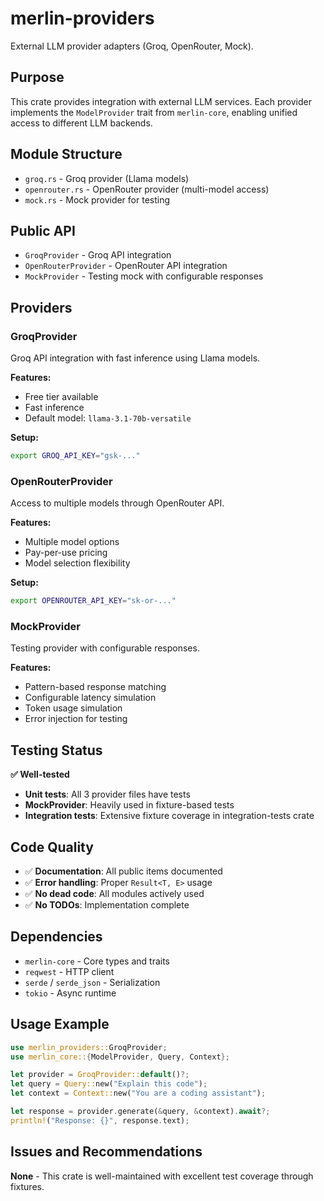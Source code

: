 # merlin-providers

External LLM provider adapters (Groq, OpenRouter, Mock).

## Purpose

This crate provides integration with external LLM services. Each provider implements the `ModelProvider` trait from `merlin-core`, enabling unified access to different LLM backends.

## Module Structure

- `groq.rs` - Groq provider (Llama models)
- `openrouter.rs` - OpenRouter provider (multi-model access)
- `mock.rs` - Mock provider for testing

## Public API

- `GroqProvider` - Groq API integration
- `OpenRouterProvider` - OpenRouter API integration
- `MockProvider` - Testing mock with configurable responses

## Providers

### GroqProvider
Groq API integration with fast inference using Llama models.

**Features:**
- Free tier available
- Fast inference
- Default model: `llama-3.1-70b-versatile`

**Setup:**
```bash
export GROQ_API_KEY="gsk-..."
```

### OpenRouterProvider
Access to multiple models through OpenRouter API.

**Features:**
- Multiple model options
- Pay-per-use pricing
- Model selection flexibility

**Setup:**
```bash
export OPENROUTER_API_KEY="sk-or-..."
```

### MockProvider
Testing provider with configurable responses.

**Features:**
- Pattern-based response matching
- Configurable latency simulation
- Token usage simulation
- Error injection for testing

## Testing Status

**✅ Well-tested**

- **Unit tests**: All 3 provider files have tests
- **MockProvider**: Heavily used in fixture-based tests
- **Integration tests**: Extensive fixture coverage in integration-tests crate

## Code Quality

- ✅ **Documentation**: All public items documented
- ✅ **Error handling**: Proper `Result<T, E>` usage
- ✅ **No dead code**: All modules actively used
- ✅ **No TODOs**: Implementation complete

## Dependencies

- `merlin-core` - Core types and traits
- `reqwest` - HTTP client
- `serde` / `serde_json` - Serialization
- `tokio` - Async runtime

## Usage Example

```rust
use merlin_providers::GroqProvider;
use merlin_core::{ModelProvider, Query, Context};

let provider = GroqProvider::default()?;
let query = Query::new("Explain this code");
let context = Context::new("You are a coding assistant");

let response = provider.generate(&query, &context).await?;
println!("Response: {}", response.text);
```

## Issues and Recommendations

**None** - This crate is well-maintained with excellent test coverage through fixtures.

